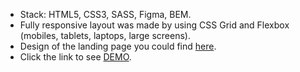 * Stack: HTML5, CSS3, SASS, Figma, BEM.
* Fully responsive layout was made by using CSS Grid and Flexbox (mobiles, tablets, laptops, large screens).
* Design of the landing page you could find [here](https://www.figma.com/file/5jdcVOv7NiA0l0HGfqEyHC/%E2%84%9611-(kickstarter)-(Copy)?node-id=0%3A1).
* Click the link to see [DEMO](https://taniaomelko.github.io/Kickstarter/).
